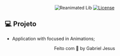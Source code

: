 


<p align="center">
  <img src="https://user-images.githubusercontent.com/16062886/117443145-ff868480-af37-11eb-8680-648bccf0d0ce.png" alt="Reanimated Lib" />
  <a href="LICENSE"><img  src="https://img.shields.io/static/v1?label=License&message=MIT&color=8257e5&labelColor=202024" alt="License"></a>
</p>


## 💻 Projeto

- Application with focused in Animations;


<p align="center">
  Feito com 💙 by Gabriel Jesus
</p>

